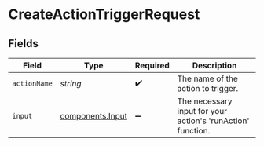 # CreateActionTriggerRequest


## Fields

| Field                                                       | Type                                                        | Required                                                    | Description                                                 |
| ----------------------------------------------------------- | ----------------------------------------------------------- | ----------------------------------------------------------- | ----------------------------------------------------------- |
| `actionName`                                                | *string*                                                    | :heavy_check_mark:                                          | The name of the action to trigger.                          |
| `input`                                                     | [components.Input](../../models/components/input.md)        | :heavy_minus_sign:                                          | The necessary input for your action's 'runAction' function. |